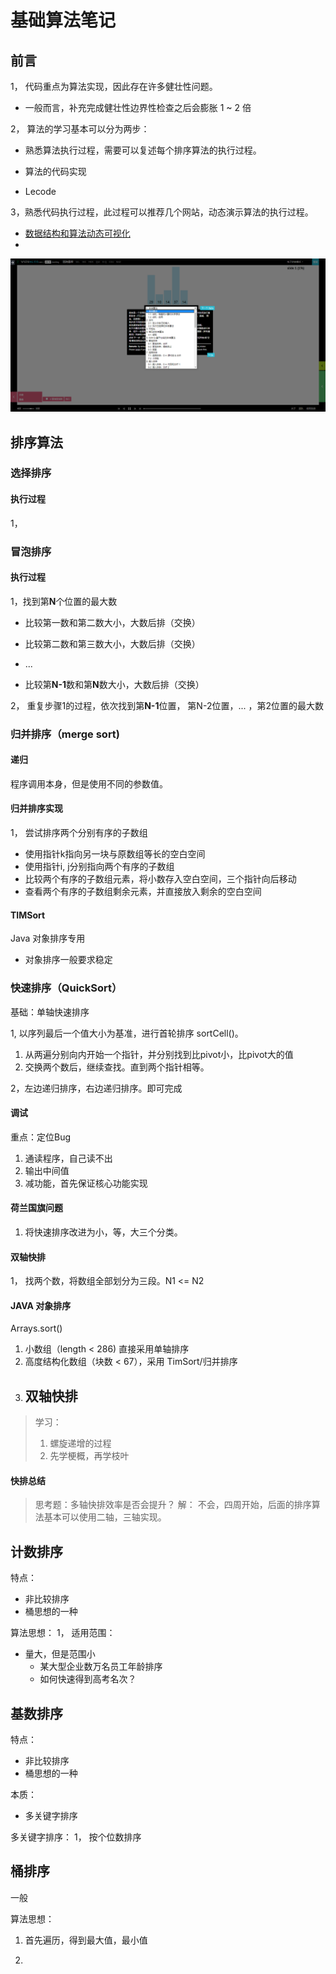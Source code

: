 # 基础算法笔记

## 前言

1， 代码重点为算法实现，因此存在许多健壮性问题。

- 一般而言，补充完成健壮性边界性检查之后会膨胀 1 ~ 2 倍



2， 算法的学习基本可以分为两步：

 - 熟悉算法执行过程，需要可以复述每个排序算法的执行过程。

 - 算法的代码实现

 - Lecode

    

3，熟悉代码执行过程，此过程可以推荐几个网站，动态演示算法的执行过程。

- [数据结构和算法动态可视化](https://visualgo.net)
- 

![image-20200705130304311](_resource/%E6%8E%92%E5%BA%8F%E7%AE%97%E6%B3%95%E5%9F%BA%E7%A1%80/image-20200705130304311.png)







## 排序算法

### 选择排序

#### 执行过程

1， 









### 冒泡排序

####  执行过程

1，找到第**N**个位置的最大数

- 比较第一数和第二数大小，大数后排（交换）
- 比较第二数和第三数大小，大数后排（交换）

- ...
- 比较第**N-1**数和第**N**数大小，大数后排（交换）

2， 重复步骤1的过程，依次找到第**N-1**位置， 第N-2位置，... ，第2位置的最大数





### 


### 归并排序（merge sort)

#### 递归

程序调用本身，但是使用不同的参数值。

#### 归并排序实现

1， 尝试排序两个分别有序的子数组
- 使用指针k指向另一块与原数组等长的空白空间
- 使用指针i, j分别指向两个有序的子数组
- 比较两个有序的子数组元素，将小数存入空白空间，三个指针向后移动
- 查看两个有序的子数组剩余元素，并直接放入剩余的空白空间



#### TIMSort
Java 对象排序专用
- 对象排序一般要求稳定



### 快速排序（QuickSort）

基础：单轴快速排序

1, 以序列最后一个值大小为基准，进行首轮排序 sortCell()。
1. 从两遍分别向内开始一个指针，并分别找到比pivot小，比pivot大的值
2. 交换两个数后，继续查找。直到两个指针相等。

2，左边递归排序，右边递归排序。即可完成

#### 调试

重点：定位Bug

1. 通读程序，自己读不出
2. 输出中间值
3. 减功能，首先保证核心功能实现

#### 荷兰国旗问题

1. 将快速排序改进为小，等，大三个分类。


#### 双轴快排


1， 找两个数，将数组全部划分为三段。N1 <= N2







#### JAVA 对象排序

Arrays.sort()
1. 小数组（length < 286) 直接采用单轴排序
2. 高度结构化数组（块数 < 67），采用 TimSort/归并排序
3. 双轴快排
    - 


> 学习：
> 1. 螺旋递增的过程
> 2. 先学梗概，再学枝叶

#### 快排总结


> 思考题：多轴快排效率是否会提升？
> 解： 不会，四周开始，后面的排序算法基本可以使用二轴，三轴实现。


## 计数排序

特点：
- 非比较排序
- 桶思想的一种

算法思想：
1， 适用范围：
- 量大，但是范围小
    - 某大型企业数万名员工年龄排序
    - 如何快速得到高考名次？

## 基数排序
特点：
- 非比较排序
- 桶思想的一种

本质：
- 多关键字排序

多关键字排序：
1， 按个位数排序


## 桶排序

一般

算法思想：

1. 首先遍历，得到最大值，最小值

2. 


